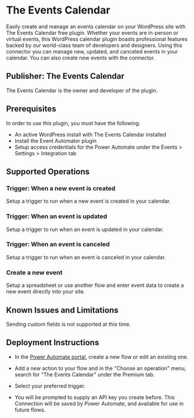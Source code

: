 # The Events Calendar
Easily create and manage an events calendar on your WordPress site with The Events Calendar free plugin. Whether your events are in-person or virtual events, this WordPress calendar plugin boasts professional features backed by our world-class team of developers and designers. Using this connector you can manage new, updated, and canceled events in your calendar. You can also create new events with the connector.

## Publisher: The Events Calendar
The Events Calendar is the owner and developer of the plugin. 

## Prerequisites
In order to use this plugin, you must have the following:

- An active WordPress install with The Events Calendar installed
- Install the Event Automator plugin 
- Setup access credentials for the Power Automate under the Events > Settings > Integration tab

## Supported Operations

### Trigger: When a new event is created
Setup a trigger to run when a new event is created in your calendar.

### Trigger: When an event is updated
Setup a trigger to run when an event is updated in your calendar.

### Trigger: When an event is canceled
Setup a trigger to run when an event is canceled in your calendar.

### Create a new event
Setup a spreadsheet or use another flow and enter event data to create a new event directly into your site.

## Known Issues and Limitations
Sending custom fields is not supported at this time.

## Deployment Instructions

* In the [Power Automate portal](https://make.powerautomate.com/), create a new flow or edit an existing one. 

* Add a new action to your flow and in the "Choose an operation" menu, search for "The Events Calendar" under the Premium tab. 

* Select your preferred trigger.

* You will be prompted to supply an API key you create before. This Connection will be saved by Power Automate, and available for use in future flows.